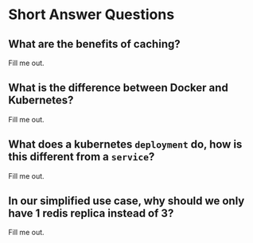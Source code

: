 # Short Answer Questions

## What are the benefits of caching?

Fill me out.

## What is the difference between Docker and Kubernetes?

Fill me out.

## What does a kubernetes `deployment` do, how is this different from a `service`?

Fill me out.

## In our simplified use case, why should we only have 1 redis replica instead of 3?

Fill me out.

